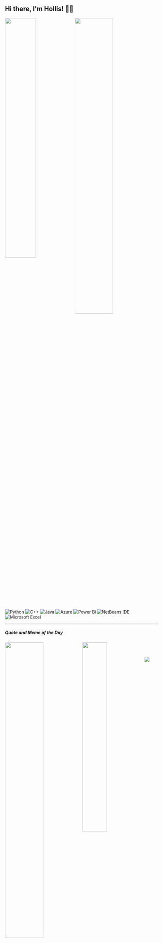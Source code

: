 ## Hi there, I'm Hollis! 👋🏻

<img align="left" width="45%" src = "https://github-readme-stats.vercel.app/api/top-langs/?username=herr-hollis&layout=compact" />

<img align="left" width="50%" src = "https://github-readme-stats.vercel.app/api?username=herr-hollis&show_icons=true&theme=radical)" />

$~$

![Python](https://img.shields.io/badge/python-3670A0?style=for-the-badge&logo=python&logoColor=ffdd54)
![C++](https://img.shields.io/badge/c++-%2300599C.svg?style=for-the-badge&logo=c%2B%2B&logoColor=white)
![Java](https://img.shields.io/badge/java-%23ED8B00.svg?style=for-the-badge&logo=java&logoColor=white)
![Azure](https://img.shields.io/badge/azure-%230072C6.svg?style=for-the-badge&logo=microsoftazure&logoColor=white) 
![Power Bi](https://img.shields.io/badge/power_bi-F2C811?style=for-the-badge&logo=powerbi&logoColor=black)
![NetBeans IDE](https://img.shields.io/badge/NetBeansIDE-1B6AC6.svg?style=for-the-badge&logo=apache-netbeans-ide&logoColor=white)
![Microsoft Excel](https://img.shields.io/badge/Microsoft_Excel-217346?style=for-the-badge&logo=microsoft-excel&logoColor=white)

---

##### Quote and Meme of the Day
<img align="left" width="50%" src = "https://quotes-github-readme.vercel.app/api?type=vertical&theme=radical" />
<img align="left" width="40%" src = "https://rm.up.railway.app/" />

$~~~~~~~$
---
[![](https://visitcount.itsvg.in/api?id=herr-hollis&icon=2&color=0)](https://visitcount.itsvg.in)
